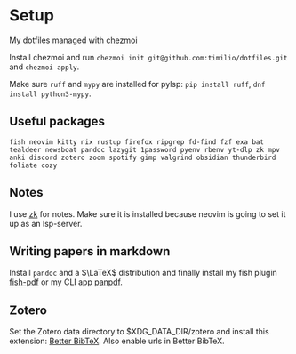 # Setup

My dotfiles managed with [chezmoi](https://www.chezmoi.io)

Install chezmoi and run `chezmoi init git@github.com:timilio/dotfiles.git` and
`chezmoi apply`.

Make sure `ruff` and `mypy` are installed for pylsp: `pip install ruff`, `dnf
install python3-mypy`.

## Useful packages

`fish neovim kitty nix rustup firefox ripgrep fd-find fzf exa bat tealdeer
newsboat pandoc lazygit 1password pyenv rbenv yt-dlp zk mpv anki discord zotero
zoom spotify gimp valgrind obsidian thunderbird foliate cozy`

## Notes

I use [zk](https://github.com/mickael-menu/zk) for notes. Make sure it is
installed because neovim is going to set it up as an lsp-server.

## Writing papers in markdown

Install `pandoc` and a $\LaTeX$ distribution and finally install my fish plugin
[fish-pdf](https://github.com/timilio/fish-pdf) or my CLI app
[panpdf](https://github.com/timilio/panpdf).

## Zotero

Set the Zotero data directory to $XDG_DATA_DIR/zotero and install this
extension: [Better BibTeX](https://github.com/retorquere/zotero-better-bibtex).
Also enable urls in Better BibTeX.
